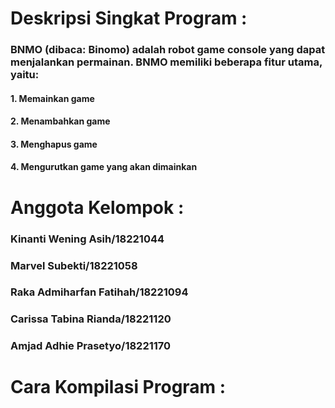 # Deskripsi Singkat Program :
### BNMO (dibaca: Binomo) adalah robot game console yang dapat menjalankan permainan. BNMO memiliki beberapa fitur utama, yaitu:

####  1. Memainkan game
####  2. Menambahkan game
####  3. Menghapus game
####  4. Mengurutkan game yang akan dimainkan


# Anggota Kelompok :
### Kinanti Wening Asih/18221044	
### Marvel Subekti/18221058
### Raka Admiharfan Fatihah/18221094
### Carissa Tabina Rianda/18221120
### Amjad Adhie Prasetyo/18221170

# Cara Kompilasi Program :
